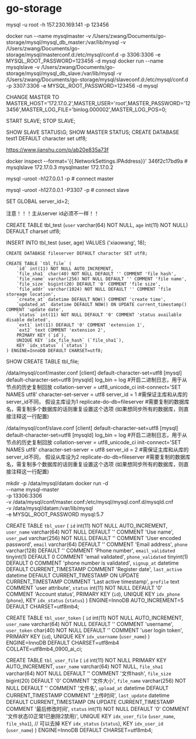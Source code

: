 # go-storage
mysql -u root -h 157.230.169.141 -p
123456

docker run --name mysqlmaster -v /Users/zwang/Documents/go-storage/mysql/mysql_db_master:/var/lib/mysql -v /Users/zwang/Documents/go-storage/mysql/masterconf.d:/etc/mysql/conf.d -p 3306:3306 -e MYSQL_ROOT_PASSWORD=123456 -d mysql
docker run --name mysqlslave -v /Users/zwang/Documents/go-storage/mysql/mysql_db_slave:/var/lib/mysql -v /Users/zwang/Documents/go-storage/mysql/slaveconf.d:/etc/mysql/conf.d -p 3307:3306 -e MYSQL_ROOT_PASSWORD=123456 -d mysql

CHANGE MASTER TO MASTER_HOST='172.17.0.2',MASTER_USER='root',MASTER_PASSWORD='123456',MASTER_LOG_FILE='binlog.000002',MASTER_LOG_POS=0;

START SLAVE;
STOP SLAVE;

SHOW SLAVE STATUS\G;
SHOW MASTER STATUS;
CREATE DATABASE test1 DEFAULT character set utf8;

https://www.jianshu.com/p/ab20e835a73f

docker inspect --format='{{.NetworkSettings.IPAddress}}' 346f2c17bd9a # mysqlslave 172.17.0.3 mysqlmaster 172.17.0.2

mysql -uroot -h127.0.0.1 -p # connect master

mysql -uroot -h127.0.0.1 -P3307 -p # connect slave

SET GLOBAL server_id=2;

注意！！！主从server id必须不一样！！

CREATE TABLE tbl_test (`user` varchar(64) NOT NULL, `age` int(11) NOT NULL) DEFAULT charset utf8;

INSERT INTO tbl_test (user, age) VALUES ('xiaowang', 18);


```
CREATE DATABASE fileserver DEFAULT character SET utf8;

CREATE TABLE `tbl_file` (
    `id` int(11) NOT NULL AUTO_INCREMENT,
    `file_sha1` char(40) NOT NULL DEFAULT '' COMMENT 'file hash',
    `file_name` varchar(256) NOT NULL DEFAULT '' COMMENT 'file name',
    `file_size` bigint(20) DEFAULT '0' COMMENT 'file size',
    `file_addr` varchar(1024) NOT NULL DEFAULT '' COMMENT 'file storeage location',
    `create_at` datetime DEFAULT NOW() COMMENT 'create time',
    `updated_at` datetime DEFAULT NOW() ON UPDATE current_timestamp() COMMENT 'update date',
    `status` int(11) NOT NULL DEFAULT '0' COMMENT 'status available disable deleted',
    `ext1` int(11) DEFAULT '0' COMMENT 'extension 1',
    `ext2` text COMMENT 'extension 2',
    PRIMARY KEY (`id`),
    UNIQUE KEY `idx_file_hash` (`file_sha1`),
    KEY `idx_status` (`status`)
) ENGINE=InnoDB DEFAULT CHARSET=utf8;
```

SHOW CREATE TABLE tbl_file;

/data/mysql/conf/master.conf
[client]
default-character-set=utf8
[mysql]
default-character-set=utf8
[mysqld]
log_bin = log  #开启二进制日志，用于从节点的历史复制回放
collation-server = utf8_unicode_ci
init-connect='SET NAMES utf8'
character-set-server = utf8
server_id = 1  #需保证主库和从库的server_id不同， 假设主库设为1
replicate-do-db=fileserver  #需要复制的数据库名，需复制多个数据库的话则重复设置这个选项 (如果想同步所有的数据库，则直接注释这一行配置)

/data/mysql/conf/slave.conf
[client]
default-character-set=utf8
[mysql]
default-character-set=utf8
[mysqld]
log_bin = log  #开启二进制日志，用于从节点的历史复制回放
collation-server = utf8_unicode_ci
init-connect='SET NAMES utf8'
character-set-server = utf8
server_id = 2  #需保证主库和从库的server_id不同， 假设从库设为2
replicate-do-db=fileserver  #需要复制的数据库名，需复制多个数据库的话则重复设置这个选项 (如果想同步所有的数据库，则直接注释这一行配置)


mkdir -p /data/mysql/datam
docker run -d \
    --name mysql-master \
    -p 13306:3306 \
    -v /data/mysql/conf/master.conf:/etc/mysql/mysql.conf.d/mysqld.cnf \
    -v /data/mysql/datam:/var/lib/mysql  \
    -e MYSQL_ROOT_PASSWORD
    mysql:5.7


CREATE TABLE `tbl_user` (
    `id` int(11) NOT NULL AUTO_INCREMENT,
    `user_name` varchar(64) NOT NULL DEFAULT '' COMMENT 'Use name',
    `user_pwd` varchar(256) NOT NULL DEFAULT '' COMMENT 'User encoded password',
    `email` varchar(64) DEFAULT '' COMMENT 'Email address',
    `phone` varchar(128) DEFAULT '' COMMENT 'Phone number',
    `email_validated` tinyint(1) DEFAULT 0 COMMENT 'email validated',
    `phone_validated` tinyint(1) DEFAULT 0 COMMENT 'phone number is validated',
    `signup_at` datetime DEFAULT CURRENT_TIMESTAMP COMMENT 'Register date',
    `last_active` datetime DEFAULT CURRENT_TIMESTAMP ON UPDATE CURRENT_TIMESTAMP COMMENT 'Last active timestamp',
    `profile` text COMMENT 'user attribute',
    `status` int(11) NOT NULL DEFAULT '0' COMMENT 'Account status',
    PRIMARY KEY (`id`),
    UNIQUE KEY `idx_phone` (`phone`),
    KEY `idx_status` (`status`)
) ENGINE=InnoDB AUTO_INCREMENT=5 DEFAULT CHARSET=utf8mb4;


CREATE TABLE `tbl_user_token` (
    `id` int(11) NOT NULL AUTO_INCREMENT,
    `user_name` varchar(64) NOT NULL DEFAULT '' COMMENT 'username',
    `user_token` char(40) NOT NULL DEFAULT '' COMMENT 'user login token',
    PRIMARY KEY (`id`),
    UNIQUE KEY `idx_username` (`user_name`)
) ENGINE=InnoDB DEFAULT CHARSET=utf8mb4 COLLATE=utf8mb4_0900_ai_ci;

CREATE TABLE `tbl_user_file` (
  `id` int(11) NOT NULL PRIMARY KEY AUTO_INCREMENT,
  `user_name` varchar(64) NOT NULL,
  `file_sha1` varchar(64) NOT NULL DEFAULT '' COMMENT '文件hash',
  `file_size` bigint(20) DEFAULT '0' COMMENT '文件大小',
  `file_name` varchar(256) NOT NULL DEFAULT '' COMMENT '文件名',
  `upload_at` datetime DEFAULT CURRENT_TIMESTAMP COMMENT '上传时间',
  `last_update` datetime DEFAULT CURRENT_TIMESTAMP 
          ON UPDATE CURRENT_TIMESTAMP COMMENT '最后修改时间',
  `status` int(11) NOT NULL DEFAULT '0' COMMENT '文件状态(0正常1已删除2禁用)',
  UNIQUE KEY `idx_user_file` (`user_name`, `file_sha1`), // 可以去掉
  KEY `idx_status` (`status`),
  KEY `idx_user_id` (`user_name`)
) ENGINE=InnoDB DEFAULT CHARSET=utf8mb4;
